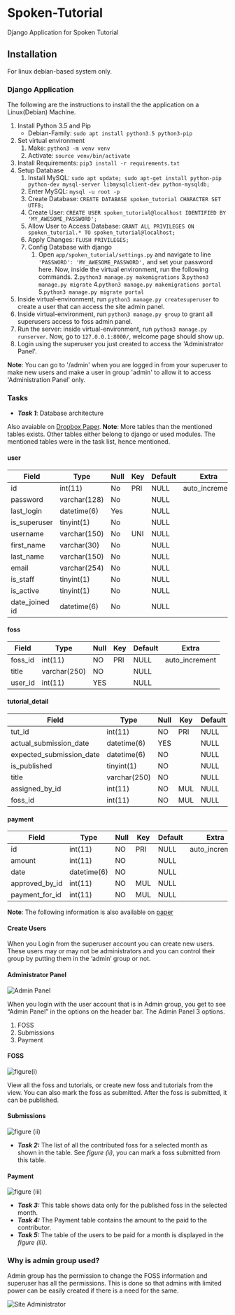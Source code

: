 # Spoken-Tutorial

Django Application for Spoken Tutorial

## Installation

For linux debian-based system only.

### Django Application

The following are the instructions to install the the application on a Linux(Debian) Machine.

1. Install Python 3.5 and Pip
    - Debian-Family: `sudo apt install python3.5 python3-pip`
2. Set virtual environment
    1. Make: `python3 -m venv venv`
    2. Activate: `source venv/bin/activate`
3. Install Requirements: `pip3 install -r requirements.txt`
4. Setup Database
    1. Install MySQL: `sudo apt update; sudo apt-get install python-pip python-dev mysql-server libmysqlclient-dev python-mysqldb;`
    2. Enter MySQL: `mysql -u root -p`
    3. Create Database: `CREATE DATABASE spoken_tutorial CHARACTER SET UTF8;`
    4. Create User: `CREATE USER spoken_tutorial@localhost IDENTIFIED BY 'MY_AWESOME_PASSWORD';`
    5. Allow User to Access Database: `GRANT ALL PRIVILEGES ON spoken_tutorial.* TO spoken_tutorial@localhost;`
    6. Apply Changes: `FLUSH PRIVILEGES;`
    7. Config Database with django
        1. Open `app/spoken_tutorial/settings.py` and navigate to line `'PASSWORD': 'MY_AWESOME_PASSWORD',` and set your password here. Now, inside the virtual environment, run the following commands.
        2.`python3 manage.py makemigrations`
        3.`python3 manage.py migrate`
        4.`python3 manage.py makemigrations portal`
        5.`python3 manage.py migrate portal`
5. Inside virtual-environment, run `python3 manage.py createsuperuser` to create a user that can access the site admin panel.
6. Inside virtual-environment, run `python3 manage.py group` to grant all superusers access to foss admin panel.
7. Run the server: inside virtual-environment, run `python3 manage.py runserver`. Now, go to `127.0.0.1:8000/`, welcome page should show up.
8. Login using the superuser you just created to access the 'Administrator Panel'.

**Note**: You can go to '/admin' when you are logged in from your superuser to make new users and make a user in group 'admin' to allow it to access 'Administration Panel' only.

### Tasks

- ***Task 1***: Database architecture

Also avaiable on [Dropbox Paper](http://bit.do/STModels).
**Note**: More tables than the mentioned tables exists.
Other tables either belong to django or used modules.
The mentioned tables were in the task list, hence mentioned.

#### user

| **Field**      | **Type**     | Null | Key | Default | **Extra**      |
| -------------- | ------------ | ---- | --- | ------- | -------------- |
| id             | int(11)      | No   | PRI | NULL    | auto_increment |
| password       | varchar(128) | No   |     | NULL    |                |
| last_login     | datetime(6)  | Yes  |     | NULL    |                |
| is_superuser   | tinyint(1)   | No   |     | NULL    |                |
| username       | varchar(150) | No   | UNI | NULL    |                |
| first_name     | varchar(30)  | No   |     | NULL    |                |
| last_name      | varchar(150) | No   |     | NULL    |                |
| email          | varchar(254) | No   |     | NULL    |                |
| is_staff       | tinyint(1)   | No   |     | NULL    |                |
| is_active      | tinyint(1)   | No   |     | NULL    |                |
| date_joined id | datetime(6)  | No   |     | NULL    |                |

#### foss

| **Field** | **Type**     | Null | Key | Default | **Extra**      |
| --------- | ------------ | ---- | --- | ------- | -------------- |
| foss_id   | int(11)      | NO   | PRI | NULL    | auto_increment |
| title     | varchar(250) | NO   |     | NULL    |                |
| user_id   | int(11)      | YES  |     | NULL    |                |

#### tutorial_detail

| **Field**                | **Type**     | Null | Key | Default | **Extra**      |
| ------------------------ | ------------ | ---- | --- | ------- | -------------- |
| tut_id                   | int(11)      | NO   | PRI | NULL    | auto_increment |
| actual_submission_date   | datetime(6)  | YES  |     | NULL    |                |
| expected_submission_date | datetime(6)  | NO   |     | NULL    |                |
| is_published             | tinyint(1)   | NO   |     | NULL    |                |
| title                    | varchar(250) | NO   |     | NULL    |                |
| assigned_by_id           | int(11)      | NO   | MUL | NULL    |                |
| foss_id                  | int(11)      | NO   | MUL | NULL    |                |

#### payment

| **Field**      | **Type**    | Null | Key | Default | **Extra**      |
| -------------- | ----------- | ---- | --- | ------- | -------------- |
| id             | int(11)     | NO   | PRI | NULL    | auto_increment |
| amount         | int(11)     | NO   |     | NULL    |                |
| date           | datetime(6) | NO   |     | NULL    |                |
| approved_by_id | int(11)     | NO   | MUL | NULL    |                |
| payment_for_id | int(11)     | NO   | MUL | NULL    |                |

**Note**: The following information is also available on [paper](http://bit.do/STInfo)

#### **Create Users**

When you Login from the superuser account you can create new users. These users may or may not be administrators and you can control their group by putting them in the ‘admin’ group or not.

#### **Administrator Panel**

![Admin Panel](https://d2mxuefqeaa7sj.cloudfront.net/s_A6509E00434CBFE85F845312F00EB04E36C43890CCE73C9C71D5171BE61B1945_1522142164041_admin+panel.png)

When you login with the user account that is in Admin group, you get to see “Admin Panel” in the options on the header bar.
The Admin Panel 3 options.

1. FOSS
2. Submissions
3. Payment

#### **FOSS**

![figure(i)](https://d2mxuefqeaa7sj.cloudfront.net/s_A6509E00434CBFE85F845312F00EB04E36C43890CCE73C9C71D5171BE61B1945_1522141638023_tut.png)

View all the foss and tutorials, or create new foss and tutorials from the view.
You can also mark the foss as submitted. After the foss is submitted, it can be published.

#### **Submissions**

![figure (ii)](https://d2mxuefqeaa7sj.cloudfront.net/s_A6509E00434CBFE85F845312F00EB04E36C43890CCE73C9C71D5171BE61B1945_1522141638009_publish.png)

- ***Task 2:*** The list of all the contributed foss for a selected month as shown in the table. See *figure (ii)*, you can mark a foss submitted from this table.

#### **Payment**

![figure (iii)](https://d2mxuefqeaa7sj.cloudfront.net/s_A6509E00434CBFE85F845312F00EB04E36C43890CCE73C9C71D5171BE61B1945_1522141638000_calc.png)

- ***Task 3:*** This table shows data only for the published foss in the selected month.
- ***Task 4:*** The Payment table contains the amount to the paid to the contributor.
- ***Task 5:*** The table of the users to be paid for a month is displayed in the *figure (iii)*.

### **Why is admin group used?**

Admin group has the permission to change the FOSS information and superuser has all the permissions.
This is done so that admins with limited power can be easily created if there is  a need for the same.

![Site Administrator](https://d2mxuefqeaa7sj.cloudfront.net/s_A6509E00434CBFE85F845312F00EB04E36C43890CCE73C9C71D5171BE61B1945_1522141638028_users.png)
